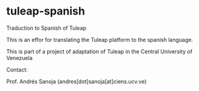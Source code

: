 # tuleap-spanish
Traduction to Spanish of Tuleap

This is an effor for translating the Tuleap platform to the spanish language.

This is part of a project of adaptation of Tuleap in the Central University of Venezuela

Contact:

Prof. Andrés Sanoja (andres[dot]sanoja[at]ciens.ucv.ve)
